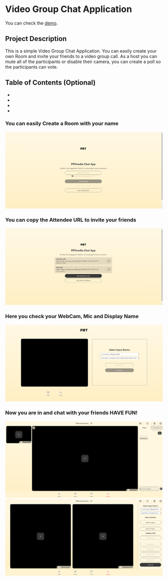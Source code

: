 # Video Group Chat Application
You can check the [demo](https://video-chat-app-prt.netlify.app/).

## Project Description
This is a simple Video Group Chat Application. You can easily create your own Room and invite your friends to a video group call. As a host you can mute all of the participants or disable their camera, you can create a poll so the participants can vote.

## Table of Contents (Optional)
<ul>
    <li></li>
    <li></li>
    <li></li>
    <li></li>
</ul>

### You can easily Create a Room with your name
![Create Room](https://github.com/dpertsin/video-group-chat-application/blob/main/video-group-chat-images/Create-Room.png)

### You can copy the Attendee URL to invite your friends
![URL Room](https://github.com/dpertsin/video-group-chat-application/blob/main/video-group-chat-images/Room-URL.png)

### Here you check your WebCam, Mic and Display Name
![Preparation Room](https://github.com/dpertsin/video-group-chat-application/blob/main/video-group-chat-images/Preparation-Room.png)

### Now you are in and chat with your friends HAVE FUN!
![Main Room with Chat tab open](https://github.com/dpertsin/video-group-chat-application/blob/main/video-group-chat-images/Main-Room-Chat.png)
![Main Room with Settings tab open](https://github.com/dpertsin/video-group-chat-application/blob/main/video-group-chat-images/Main-Room-Poll.png)
